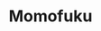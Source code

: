 ---
"\uFEFFauthor_sort": Chang, David
authors: David Chang
comments: ''
cover: "/Users/Raman/Calibre Library/David Chang/Momofuku (138)/cover.jpg"
formats: mobi
id: '138'
identifiers: ''
isbn: ''
languages: ''
library_name: Calibre Library
pubdate: '0101-01-01T09:00:00+09:00'
publisher: ''
rating: ''
series: ''
series_index: '1.0'
size: '370026'
tags: ''
timestamp: '0101-01-01T09:00:00+09:00'
title: Momofuku
title_sort: Momofuku
uuid: 386046c2-9d18-4f21-b6a9-24e991f400e6
"#format": MOBI
layout: book
link: false
---